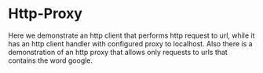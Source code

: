# Http-Proxy
Here we demonstrate an http client that performs http request to url, while it has an http client handler with configured proxy to
localhost. Also there is a demonstration of an http proxy that allows only requests to urls that contains the word google.